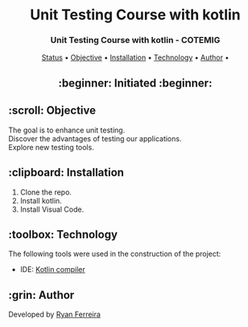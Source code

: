 <h1 align="center">Unit Testing Course with kotlin</h1>
<h3 align="center">
<a target="_blank">Unit Testing Course with kotlin - COTEMIG</a>
</h3>


<p align="center">
 <a href="#status">Status</a> • 
 <a href="#objective">Objective</a> •
 <a href="#installation">Installation</a> • 
 <a href="#technology">Technology</a> • 
 <a href="#author">Author</a> •
</p>

<h2 align="center" id=status> 
	:beginner: Initiated :beginner:
</h2>

<h2 id=objective>:scroll: Objective</h2>
The goal is to enhance unit testing.<br> 
Discover the advantages of testing our applications.<br>
Explore new testing tools.

<h2 id=installation>:clipboard: Installation</h2>

1. Clone the repo.
2. Install kotlin. 
4. Install Visual Code.

<h2 id=technology>:toolbox: Technology</h2>

The following tools were used in the construction of the project:

- IDE: <a href="https://www.jdoodle.com/compile-kotlin-online">Kotlin compiler</a>

<h2 id=author>:grin: Author</h2>

Developed by <a href="https://www.linkedin.com/in/ryan-ferreira-06b550302/" target="_blank">Ryan Ferreira</a>

